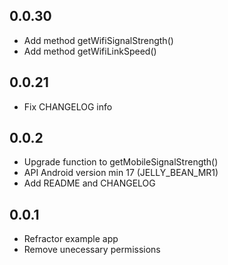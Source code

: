 ## 0.0.30

* Add method getWifiSignalStrength()
* Add method getWifiLinkSpeed()

## 0.0.21

* Fix CHANGELOG info

## 0.0.2

* Upgrade function to getMobileSignalStrength()
* API Android version min 17 (JELLY_BEAN_MR1)
* Add README and CHANGELOG

## 0.0.1

* Refractor example app
* Remove unecessary permissions
